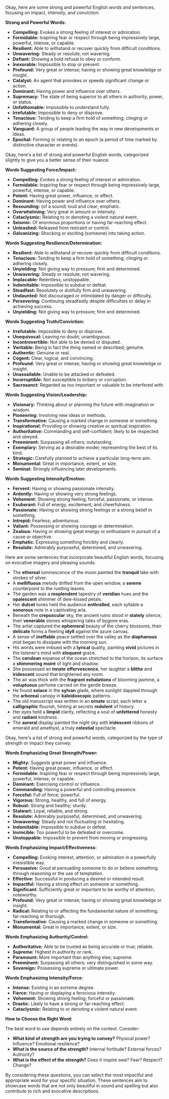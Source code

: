 Okay, here are some strong and powerful English words and sentences, focusing on impact, intensity, and conviction:

**Strong and Powerful Words:**

* **Compelling:** Evokes a strong feeling of interest or admiration.
* **Formidable:** Inspiring fear or respect through being impressively large, powerful, intense, or capable.
* **Resilient:** Able to withstand or recover quickly from difficult conditions.
* **Unwavering:** Steady or resolute; not wavering.
* **Defiant:** Showing a bold refusal to obey or conform.
* **Inexorable:** Impossible to stop or prevent.
* **Profound:** Very great or intense; having or showing great knowledge or insight.
* **Catalyst:** An agent that provokes or speeds significant change or action.
* **Dominant:** Having power and influence over others.
* **Supremacy:** The state of being superior to all others in authority, power, or status.
* **Unfathomable:** Impossible to understand fully.
* **Irrefutable:** Impossible to deny or disprove.
* **Tenacious:** Tending to keep a firm hold of something; clinging or adhering closely.
* **Vanguard:** A group of people leading the way in new developments or ideas.
* **Epochal:** Forming or relating to an epoch (a period of time marked by distinctive character or events).

Okay, here's a list of strong and powerful English words, categorized slightly to give you a better sense of their nuance:

**Words Suggesting Force/Impact:**

* **Compelling:** Evokes a strong feeling of interest or admiration.
* **Formidable:** Inspiring fear or respect through being impressively large, powerful, intense, or capable.
* **Potent:** Having great power, influence, or effect.
* **Dominant:** Having power and influence over others.
* **Resounding:** (of a sound) loud and clear; emphatic.
* **Overwhelming:** Very great in amount or intensity.
* **Cataclysmic:** Relating to or denoting a violent natural event.
* **Seismic:** Of enormous proportions or having far-reaching effect.
* **Unleashed:** Released from restraint or control.
* **Galvanizing:** Shocking or exciting (someone) into taking action.

**Words Suggesting Resilience/Determination:**

* **Resilient:** Able to withstand or recover quickly from difficult conditions.
* **Tenacious:** Tending to keep a firm hold of something; clinging or adhering closely.
* **Unyielding:** Not giving way to pressure; firm and determined.
* **Unwavering:** Steady or resolute; not wavering.
* **Implacable:** Relentless; unstoppable.
* **Indomitable:** Impossible to subdue or defeat.
* **Steadfast:** Resolutely or dutifully firm and unwavering.
* **Undaunted:** Not discouraged or intimidated by danger or difficulty.
* **Persevering:** Continuing steadfastly despite difficulties or delay in achieving success.
* **Unyielding:** Not giving way to pressure; firm and determined.

**Words Suggesting Truth/Conviction:**

* **Irrefutable:** Impossible to deny or disprove.
* **Unequivocal:** Leaving no doubt; unambiguous.
* **Incontrovertible:** Not able to be denied or disputed.
* **Veritable:** Being in fact the thing named or described; genuine.
* **Authentic:** Genuine or real.
* **Cogent:** Clear, logical, and convincing.
* **Profound:** Very great or intense; having or showing great knowledge or insight.
* **Unassailable:** Unable to be attacked or defeated.
* **Incorruptible:** Not susceptible to bribery or corruption.
* **Sacrosanct:** Regarded as too important or valuable to be interfered with.

**Words Suggesting Vision/Leadership:**

* **Visionary:** Thinking about or planning the future with imagination or wisdom.
* **Pioneering:** Involving new ideas or methods.
* **Transformative:** Causing a marked change in someone or something.
* **Inspirational:** Providing or showing creative or spiritual inspiration.
* **Authoritative:** Commanding and self-confident; likely to be respected and obeyed.
* **Preeminent:** Surpassing all others; outstanding.
* **Exemplary:** Serving as a desirable model; representing the best of its kind.
* **Strategic:** Carefully planned to achieve a particular long-term aim.
* **Monumental:** Great in importance, extent, or size.
* **Seminal:** Strongly influencing later developments.

**Words Suggesting Intensity/Emotion:**

* **Fervent:** Having or showing passionate intensity.
* **Ardently:** Having or showing very strong feelings.
* **Vehement:** Showing strong feeling; forceful, passionate, or intense.
* **Exuberant:** Full of energy, excitement, and cheerfulness.
* **Passionate:** Having or showing strong feelings or a strong belief in something.
* **Intrepid:** Fearless; adventurous.
* **Valiant:** Possessing or showing courage or determination.
* **Zealous:** Having or showing great energy or enthusiasm in pursuit of a cause or objective.
* **Emphatic:** Expressing something forcibly and clearly.
* **Resolute:** Admirably purposeful, determined, and unwavering.

Here are some sentences that incorporate beautiful English words, focusing on evocative imagery and pleasing sounds:

* The **ethereal** luminescence of the moon painted the **tranquil** lake with strokes of silver.
* A **mellifluous** melody drifted from the open window, a **serene** counterpoint to the rustling leaves.
* The garden was a **resplendent** tapestry of **veridian** hues and the **opalescent** shimmer of dew-kissed petals.
* Her **dulcet** tones held the audience **enthralled**, each syllable a **sonorous** note in a captivating aria.
* Beneath the **crepuscular** sky, the ancient ruins stood in **stately** silence, their **venerable** stones whispering tales of bygone eras.
* The artist captured the **ephemeral** beauty of the cherry blossoms, their **delicate** forms a fleeting **idyll** against the azure canvas.
* A sense of **ineffable** peace settled over the valley as the **diaphanous** mist began to dissipate with the morning sun.
* His words were imbued with a **lyrical** quality, painting **vivid** pictures in the listener's mind with **eloquent** grace.
* The **cerulean** expanse of the ocean stretched to the horizon, its surface a **shimmering** **moiré** of light and shadow.
* She possessed an **innate** **effervescence**, her laughter a **blithe** and **iridescent** sound that brightened any room.
* The air was thick with the **fragrant** **exhalations** of blooming jasmine, a **voluptuous** perfume carried on the gentle breeze.
* He found **solace** in the **sylvan** glade, where sunlight dappled through the **arboreal** canopy in **kaleidoscopic** patterns.
* The old manuscript was written in an **ornate** script, each letter a **calligraphic** flourish, hinting at secrets **redolent** of history.
* Her eyes held a **limpid** clarity, reflecting a soul of **unfettered** honesty and **radiant** kindness.
* The **auroral** display painted the night sky with **iridescent** ribbons of emerald and amethyst, a truly **celestial** spectacle.

Okay, here's a list of strong and powerful words, categorized by the type of strength or impact they convey:

**Words Emphasizing Great Strength/Power:**

* **Mighty:** Suggests great power and influence.
* **Potent:** Having great power, influence, or effect.
* **Formidable:** Inspiring fear or respect through being impressively large, powerful, intense, or capable.
* **Dominant:** Exercising control or influence.
* **Commanding:** Having a powerful and controlling presence.
* **Forceful:** Full of force; powerful.
* **Vigorous:** Strong, healthy, and full of energy.
* **Robust:** Strong and healthy; sturdy.
* **Stalwart:** Loyal, reliable, and strong.
* **Resolute:** Admirably purposeful, determined, and unwavering.
* **Unwavering:** Steady and not fluctuating or hesitating.
* **Indomitable:** Impossible to subdue or defeat.
* **Invincible:** Too powerful to be defeated or overcome.
* **Unstoppable:** Impossible to prevent from moving or progressing.

**Words Emphasizing Impact/Effectiveness:**

* **Compelling:** Evoking interest, attention, or admiration in a powerfully irresistible way.
* **Persuasive:** Good at persuading someone to do or believe something through reasoning or the use of temptation.
* **Effective:** Successful in producing a desired or intended result.
* **Impactful:** Having a strong effect on someone or something.
* **Significant:** Sufficiently great or important to be worthy of attention; noteworthy.
* **Profound:** Very great or intense; having or showing great knowledge or insight.
* **Radical:** Relating to or affecting the fundamental nature of something; far-reaching or thorough.
* **Transformative:** Causing a marked change in someone or something.
* **Monumental:** Great in importance, extent, or size.

**Words Emphasizing Authority/Control:**

* **Authoritative:** Able to be trusted as being accurate or true; reliable.
* **Supreme:** Highest in authority or rank.
* **Paramount:** More important than anything else; supreme.
* **Preeminent:** Surpassing all others; very distinguished in some way.
* **Sovereign:** Possessing supreme or ultimate power.

**Words Emphasizing Intensity/Force:**

* **Intense:** Existing in an extreme degree.
* **Fierce:** Having or displaying a ferocious intensity.
* **Vehement:** Showing strong feeling; forceful or passionate.
* **Drastic:** Likely to have a strong or far-reaching effect.
* **Cataclysmic:** Relating to or denoting a violent natural event.

**How to Choose the Right Word:**

The best word to use depends entirely on the context. Consider:

* **What kind of strength are you trying to convey?** Physical power? Influence? Emotional resilience?
* **What is the source of the strength?** Internal fortitude? External forces? Authority?
* **What is the effect of the strength?** Does it inspire awe? Fear? Respect? Change?

By considering these questions, you can select the most impactful and appropriate word for your specific situation.
These sentences aim to showcase words that are not only beautiful in sound and spelling but also contribute to rich and evocative descriptions.
